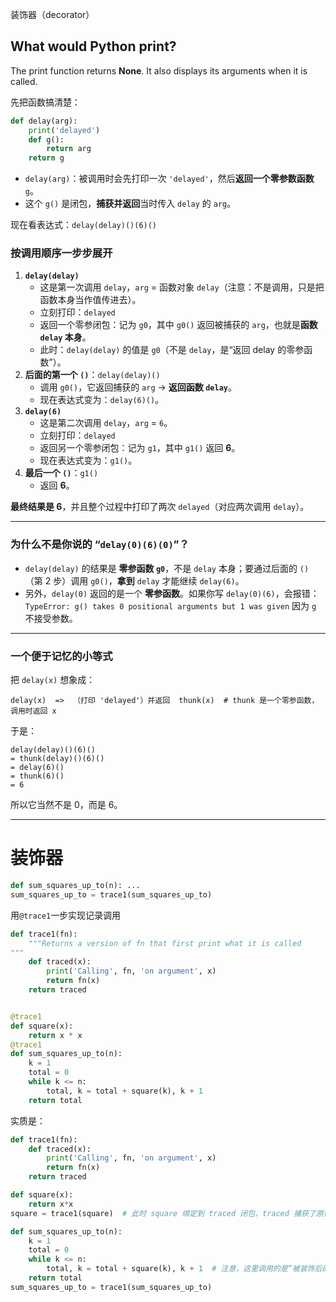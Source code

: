 装饰器（decorator）

## What would Python print?

The print function returns **None**. It also displays its arguments when it is called.

 先把函数搞清楚：

```python
def delay(arg):
    print('delayed')
    def g():
        return arg
    return g
```

- `delay(arg)`：被调用时会先打印一次 `'delayed'`，然后**返回一个零参数函数** `g`。
- 这个 `g()` 是闭包，**捕获并返回**当时传入 `delay` 的 `arg`。

现在看表达式：`delay(delay)()(6)()`

### 按调用顺序一步步展开

1. **`delay(delay)`**
   - 这是第一次调用 `delay`，`arg` = 函数对象 `delay`（注意：不是调用，只是把函数本身当作值传进去）。
   - 立刻打印：`delayed`
   - 返回一个零参闭包：记为 `g0`，其中 `g0()` 返回被捕获的 `arg`，也就是**函数 `delay` 本身**。
   - 此时：`delay(delay)` 的值是 `g0`（不是 `delay`，是“返回 delay 的零参函数”）。
2. **后面的第一个 `()`**：`delay(delay)()`
   - 调用 `g0()`，它返回捕获的 `arg` → **返回函数 `delay`**。
   - 现在表达式变为：`delay(6)()`。
3. **`delay(6)`**
   - 这是第二次调用 `delay`，`arg` = `6`。
   - 立刻打印：`delayed`
   - 返回另一个零参闭包：记为 `g1`，其中 `g1()` 返回 **6**。
   - 现在表达式变为：`g1()`。
4. **最后一个 `()`**：`g1()`
   - 返回 **6**。

**最终结果是 6**，并且整个过程中打印了两次 `delayed`（对应两次调用 `delay`）。

------

### 为什么不是你说的 “`delay(0)(6)(0)`”？

- `delay(delay)` 的结果是 **零参函数 `g0`**，不是 `delay` 本身；要通过后面的 `()`（第 2 步）调用 `g0()`，**拿到** `delay` 才能继续 `delay(6)`。
- 另外，`delay(0)` 返回的是一个 **零参函数**。如果你写 `delay(0)(6)`，会报错：
   `TypeError: g() takes 0 positional arguments but 1 was given`
   因为 `g` 不接受参数。

------

### 一个便于记忆的小等式

把 `delay(x)` 想象成：

```
delay(x)  =>  （打印 'delayed'）并返回  thunk(x)  # thunk 是一个零参函数，调用时返回 x
```

于是：

```
delay(delay)()(6)()
= thunk(delay)()(6)()
= delay(6)()
= thunk(6)()
= 6
```

所以它当然不是 0，而是 6。

-------

# 装饰器

```python
def sum_squares_up_to(n): ...
sum_squares_up_to = trace1(sum_squares_up_to)
```

用`@trace1`一步实现记录调用

```python
def trace1(fn):
    """Returns a version of fn that first print what it is called
"""
    def traced(x):
        print('Calling', fn, 'on argument', x)
        return fn(x)
    return traced


@trace1
def square(x):
    return x * x
@trace1
def sum_squares_up_to(n):
    k = 1
    total = 0
    while k <= n:
        total, k = total + square(k), k + 1
    return total

```



实质是：

```python
def trace1(fn):
    def traced(x):
        print('Calling', fn, 'on argument', x)
        return fn(x)
    return traced

def square(x):
    return x*x
square = trace1(square)  # 此时 square 绑定到 traced 闭包，traced 捕获了原始的 square 作为 fn

def sum_squares_up_to(n):
    k = 1
    total = 0
    while k <= n:
        total, k = total + square(k), k + 1  # 注意，这里调用的是“被装饰后的 square”，也就是 traced
    return total
sum_squares_up_to = trace1(sum_squares_up_to)
```


